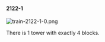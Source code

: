 #### 2122-1
![train-2122-1-0.png](https://github.com/lil-lab/nlvr/raw/master/nlvr/train/images/32/train-2122-1-0.png "train-2122-1-0.png")

There is 1 tower with exactly 4 blocks.